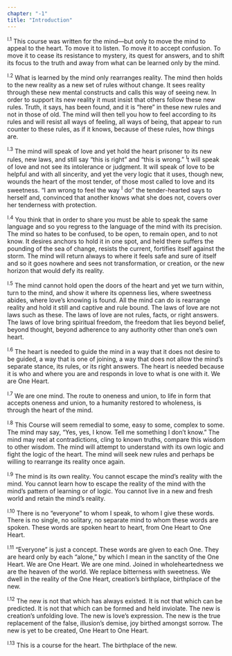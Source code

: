 ```yaml
---
chapter: "-1"
title: "Introduction"
---
```


<sup>I.1</sup> This course was written for the mind—but only to move the
mind to appeal to the heart. To move it to listen. To move it to accept
confusion. To move it to cease its resistance to mystery, its quest for
answers, and to shift its focus to the truth and away from what can be
learned only by the mind.

<sup>I.2</sup> What is learned by the mind only rearranges reality. The
mind then holds to the new reality as a new set of rules without change.
It sees reality through these new mental constructs and calls this way
of seeing new. In order to support its new reality it must insist that
others follow these new rules. Truth, it says, has been found, and it is
“here” in these new rules and not in those of old. The mind will then
tell you how to feel according to its rules and will resist all ways of
feeling, all ways of being, that appear to run counter to these rules,
as if it knows, because of these rules, how things are.

<sup>I.3</sup> The mind will speak of love and yet hold the heart
prisoner to its new rules, new laws, and still say “this is right” and
“this is wrong.” <sup>I</sup>t will speak of love and not see its
intolerance or judgment. It will speak of love to be helpful and with
all sincerity, and yet the very logic that it uses, though new, wounds
the heart of the most tender, of those most called to love and its
sweetness. “I am wrong to feel the way <sup>I</sup> do” the
tender-hearted says to herself and, convinced that another knows what
she does not, covers over her tenderness with protection.

<sup>I.4</sup> You think that in order to share you must be able to
speak the same language and so you regress to the language of the mind
with its precision. The mind so hates to be confused, to be open, to
remain open, and to not know. It desires anchors to hold it in one spot,
and held there suffers the pounding of the sea of change, resists the
current, fortifies itself against the storm. The mind will return always
to where it feels safe and sure of itself and so it goes nowhere and
sees not transformation, or creation, or the new horizon that would defy
its reality.

<sup>I.5</sup> The mind cannot hold open the doors of the heart and yet
we turn within, turn to the mind, and show it where its openness lies,
where sweetness abides, where love’s knowing is found. All the mind can
do is rearrange reality and hold it still and captive and rule bound.
The laws of love are not laws such as these. The laws of love are not
rules, facts, or right answers.  The laws of love bring spiritual
freedom, the freedom that lies beyond belief, beyond thought, beyond
adherence to any authority other than one’s own heart.

<sup>I.6</sup> The heart is needed to guide the mind in a way that it
does not desire to be guided, a way that is one of joining, a way that
does not allow the mind’s separate stance, its rules, or its right
answers. The heart is needed because it is who and where you are and
responds in love to what is one with it. We are One Heart.

<sup>I.7</sup> We are one mind. The route to oneness and union, to life
in form that accepts oneness and union, to a humanity restored to
wholeness, is through the heart of the mind.

<sup>I.8</sup> This Course will seem remedial to some, easy to some,
complex to some. The mind may say, “Yes, yes, I know. Tell me something
I don’t know.” The mind may reel at contradictions, cling to known
truths, compare this wisdom to other wisdom. The mind will attempt to
understand with its own logic and fight the logic of the heart. The mind
will seek new rules and perhaps be willing to rearrange its reality once
again.

<sup>I.9</sup> The mind is its own reality. You cannot escape the mind’s
reality with the mind. You cannot learn how to escape the reality of the
mind with the mind’s pattern of learning or of logic. You cannot live in
a new and fresh world and retain the mind’s reality.

<sup>I.10</sup> There is no “everyone” to whom I speak, to whom I give
these words.  There is no single, no solitary, no separate mind to whom
these words are spoken. These words are spoken heart to heart, from One
Heart to One Heart.

<sup>I.11</sup> “Everyone” is just a concept. These words are given to
each One.  They are heard only by each “alone,” by which I mean in the
sanctity of the One Heart. We are One Heart. We are one mind. Joined in
wholeheartedness we are the heaven of the world. We replace bitterness
with sweetness. We dwell in the reality of the One Heart, creation’s
birthplace, birthplace of the new.

<sup>I.12</sup> The new is not that which has always existed. It is not
that which can be predicted. It is not that which can be formed and held
inviolate.  The new is creation’s unfolding love. The new is love’s
expression. The new is the true replacement of the false, illusion’s
demise, joy birthed amongst sorrow. The new is yet to be created, One
Heart to One Heart.

<sup>I.13</sup> This is a course for the heart. The birthplace of the
new.

